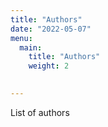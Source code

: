 ```yaml
---
title: "Authors"
date: "2022-05-07"
menu:
  main:
    title: "Authors"
    weight: 2
  

---
```


List of authors